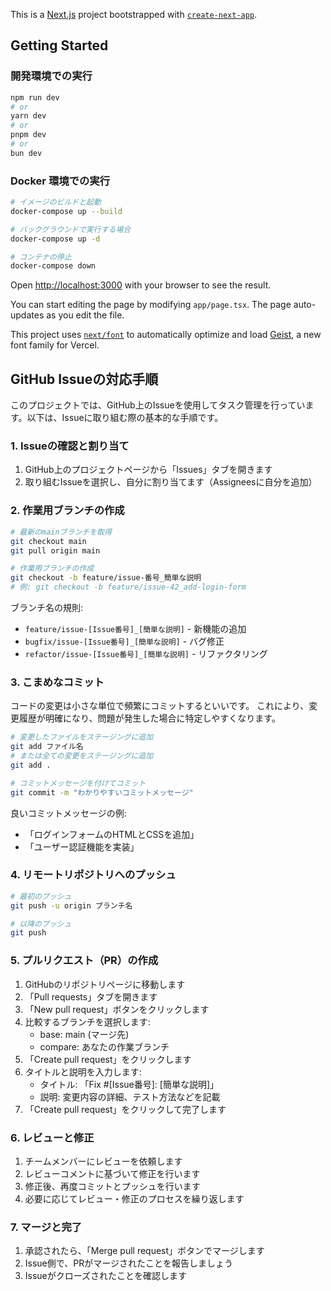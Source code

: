 This is a [Next.js](https://nextjs.org) project bootstrapped with [`create-next-app`](https://nextjs.org/docs/app/api-reference/cli/create-next-app).

## Getting Started

### 開発環境での実行

```bash
npm run dev
# or
yarn dev
# or
pnpm dev
# or
bun dev
```

### Docker 環境での実行

```bash
# イメージのビルドと起動
docker-compose up --build

# バックグラウンドで実行する場合
docker-compose up -d

# コンテナの停止
docker-compose down
```

Open [http://localhost:3000](http://localhost:3000) with your browser to see the result.

You can start editing the page by modifying `app/page.tsx`. The page auto-updates as you edit the file.

This project uses [`next/font`](https://nextjs.org/docs/app/building-your-application/optimizing/fonts) to automatically optimize and load [Geist](https://vercel.com/font), a new font family for Vercel.

## GitHub Issueの対応手順

このプロジェクトでは、GitHub上のIssueを使用してタスク管理を行っています。以下は、Issueに取り組む際の基本的な手順です。

### 1. Issueの確認と割り当て

1. GitHub上のプロジェクトページから「Issues」タブを開きます
2. 取り組むIssueを選択し、自分に割り当てます（Assigneesに自分を追加）

### 2. 作業用ブランチの作成

```bash
# 最新のmainブランチを取得
git checkout main
git pull origin main

# 作業用ブランチの作成
git checkout -b feature/issue-番号_簡単な説明
# 例: git checkout -b feature/issue-42_add-login-form
```

ブランチ名の規則:
- `feature/issue-[Issue番号]_[簡単な説明]` - 新機能の追加
- `bugfix/issue-[Issue番号]_[簡単な説明]` - バグ修正
- `refactor/issue-[Issue番号]_[簡単な説明]` - リファクタリング

### 3. こまめなコミット

コードの変更は小さな単位で頻繁にコミットするといいです。
これにより、変更履歴が明確になり、問題が発生した場合に特定しやすくなります。

```bash
# 変更したファイルをステージングに追加
git add ファイル名
# または全ての変更をステージングに追加
git add .

# コミットメッセージを付けてコミット
git commit -m "わかりやすいコミットメッセージ"
```

良いコミットメッセージの例:
- 「ログインフォームのHTMLとCSSを追加」
- 「ユーザー認証機能を実装」

### 4. リモートリポジトリへのプッシュ

```bash
# 最初のプッシュ
git push -u origin ブランチ名

# 以降のプッシュ
git push
```

### 5. プルリクエスト（PR）の作成

1. GitHubのリポジトリページに移動します
2. 「Pull requests」タブを開きます
3. 「New pull request」ボタンをクリックします
4. 比較するブランチを選択します:
   - base: main (マージ先)
   - compare: あなたの作業ブランチ
5. 「Create pull request」をクリックします
6. タイトルと説明を入力します:
   - タイトル: 「Fix #[Issue番号]: [簡単な説明]」
   - 説明: 変更内容の詳細、テスト方法などを記載
7. 「Create pull request」をクリックして完了します

### 6. レビューと修正

1. チームメンバーにレビューを依頼します
2. レビューコメントに基づいて修正を行います
3. 修正後、再度コミットとプッシュを行います
4. 必要に応じてレビュー・修正のプロセスを繰り返します

### 7. マージと完了

1. 承認されたら、「Merge pull request」ボタンでマージします
2. Issue側で、PRがマージされたことを報告しましょう
3. Issueがクローズされたことを確認します
